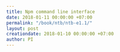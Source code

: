 ```yaml
---
title: Npm command line interface
date: 2018-01-11 00:00:00 +07:00
permalink: "/book/ntb/ntb-e1.1/"
layout: post
creationdate: 2018-01-10 00:00:00 +07:00
author: PI
---
```


